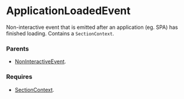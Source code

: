 # ApplicationLoadedEvent

Non-interactive event that is emitted after an application (eg. SPA) has finished loading. Contains a 
`SectionContext`.

### Parents
- [NonInteractiveEvent](/docs/taxonomy/events/NonInteractiveEvent).

### Requires
- [SectionContext](/docs/taxonomy/global-contexts/SectionContext).